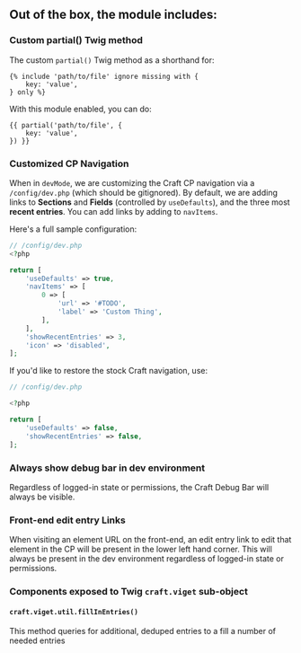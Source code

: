 ## Out of the box, the module includes:

### Custom partial() Twig method

The custom `partial()` Twig method as a shorthand for:

```twig
{% include 'path/to/file' ignore missing with {
    key: 'value',
} only %}
```

With this module enabled, you can do:

```twig
{{ partial('path/to/file', {
    key: 'value',
}) }}
```

### Customized CP Navigation

When in `devMode`, we are customizing the Craft CP navigation via a `/config/dev.php` (which should be gitignored). By default, we are adding links to **Sections** and **Fields** (controlled by `useDefaults`), and the three most **recent entries**. You can add links by adding to `navItems`.

Here's a full sample configuration:

```php
// /config/dev.php
<?php

return [
    'useDefaults' => true,
    'navItems' => [
        0 => [
            'url' => '#TODO',
            'label' => 'Custom Thing',
        ],
    ],
    'showRecentEntries' => 3,
    'icon' => 'disabled',
];
```

If you'd like to restore the stock Craft navigation, use:

```php
// /config/dev.php

<?php

return [
    'useDefaults' => false,
    'showRecentEntries' => false,
];
```

### Always show debug bar in dev environment

Regardless of logged-in state or permissions, the Craft Debug Bar will always be visible.

### Front-end edit entry Links

When visiting an element URL on the front-end, an edit entry link to edit that element in the CP will be present in the lower left hand corner. This will always be present in the dev environment regardless of logged-in state or permissions.

### Components exposed to Twig `craft.viget` sub-object

#### `craft.viget.util.fillInEntries()`

This method queries for additional, deduped entries to a fill a number of needed entries